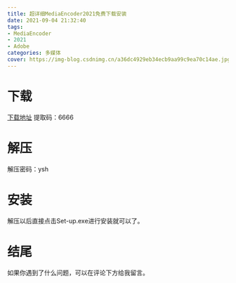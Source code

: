 ```yaml
---
title: 超详细MediaEncoder2021免费下载安装
date: 2021-09-04 21:32:40
tags:
- MediaEncoder
- 2021
- Adobe
categories: 多媒体
cover: https://img-blog.csdnimg.cn/a36dc4929eb34ecb9aa99c9ea70c14ae.jpg
---
```


# 下载
[下载地址](https://pan.baidu.com/s/1mbq13tYe8j3REbKBhOMH4w)
提取码：6666

# 解压
解压密码：ysh

# 安装
解压以后直接点击Set-up.exe进行安装就可以了。

# 结尾
如果你遇到了什么问题，可以在评论下方给我留言。









